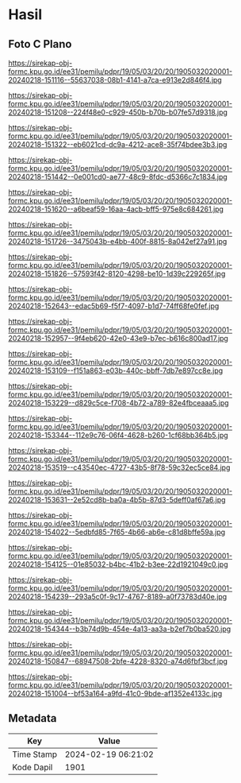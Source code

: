 # Hasil

## Foto C Plano

https://sirekap-obj-formc.kpu.go.id/ee31/pemilu/pdpr/19/05/03/20/20/1905032020001-20240218-151116--55637038-08b1-4141-a7ca-e913e2d846f4.jpg

https://sirekap-obj-formc.kpu.go.id/ee31/pemilu/pdpr/19/05/03/20/20/1905032020001-20240218-151208--224f48e0-c929-450b-b70b-b07fe57d9318.jpg

https://sirekap-obj-formc.kpu.go.id/ee31/pemilu/pdpr/19/05/03/20/20/1905032020001-20240218-151322--eb6021cd-dc9a-4212-ace8-35f74bdee3b3.jpg

https://sirekap-obj-formc.kpu.go.id/ee31/pemilu/pdpr/19/05/03/20/20/1905032020001-20240218-151442--0e001cd0-ae77-48c9-8fdc-d5366c7c1834.jpg

https://sirekap-obj-formc.kpu.go.id/ee31/pemilu/pdpr/19/05/03/20/20/1905032020001-20240218-151620--a6beaf59-16aa-4acb-bff5-975e8c684261.jpg

https://sirekap-obj-formc.kpu.go.id/ee31/pemilu/pdpr/19/05/03/20/20/1905032020001-20240218-151726--3475043b-e4bb-400f-8815-8a042ef27a91.jpg

https://sirekap-obj-formc.kpu.go.id/ee31/pemilu/pdpr/19/05/03/20/20/1905032020001-20240218-151826--57593f42-8120-4298-be10-1d39c229265f.jpg

https://sirekap-obj-formc.kpu.go.id/ee31/pemilu/pdpr/19/05/03/20/20/1905032020001-20240218-152643--edac5b69-f5f7-4097-b1d7-74ff68fe0fef.jpg

https://sirekap-obj-formc.kpu.go.id/ee31/pemilu/pdpr/19/05/03/20/20/1905032020001-20240218-152957--9f4eb620-42e0-43e9-b7ec-b616c800ad17.jpg

https://sirekap-obj-formc.kpu.go.id/ee31/pemilu/pdpr/19/05/03/20/20/1905032020001-20240218-153109--f151a863-e03b-440c-bbff-7db7e897cc8e.jpg

https://sirekap-obj-formc.kpu.go.id/ee31/pemilu/pdpr/19/05/03/20/20/1905032020001-20240218-153229--d829c5ce-f708-4b72-a789-82e4fbceaaa5.jpg

https://sirekap-obj-formc.kpu.go.id/ee31/pemilu/pdpr/19/05/03/20/20/1905032020001-20240218-153344--112e9c76-06f4-4628-b260-1cf68bb364b5.jpg

https://sirekap-obj-formc.kpu.go.id/ee31/pemilu/pdpr/19/05/03/20/20/1905032020001-20240218-153519--c43540ec-4727-43b5-8f78-59c32ec5ce84.jpg

https://sirekap-obj-formc.kpu.go.id/ee31/pemilu/pdpr/19/05/03/20/20/1905032020001-20240218-153631--2e52cd8b-ba0a-4b5b-87d3-5deff0af67a6.jpg

https://sirekap-obj-formc.kpu.go.id/ee31/pemilu/pdpr/19/05/03/20/20/1905032020001-20240218-154022--5edbfd85-7f65-4b66-ab6e-c81d8bffe59a.jpg

https://sirekap-obj-formc.kpu.go.id/ee31/pemilu/pdpr/19/05/03/20/20/1905032020001-20240218-154125--01e85032-b4bc-41b2-b3ee-22d1921049c0.jpg

https://sirekap-obj-formc.kpu.go.id/ee31/pemilu/pdpr/19/05/03/20/20/1905032020001-20240218-154239--293a5c0f-9c17-4767-8189-a0f73783d40e.jpg

https://sirekap-obj-formc.kpu.go.id/ee31/pemilu/pdpr/19/05/03/20/20/1905032020001-20240218-154344--b3b74d9b-454e-4a13-aa3a-b2ef7b0ba520.jpg

https://sirekap-obj-formc.kpu.go.id/ee31/pemilu/pdpr/19/05/03/20/20/1905032020001-20240218-150847--68947508-2bfe-4228-8320-a74d6fbf3bcf.jpg

https://sirekap-obj-formc.kpu.go.id/ee31/pemilu/pdpr/19/05/03/20/20/1905032020001-20240218-151004--bf53a164-a9fd-41c0-9bde-af1352e4133c.jpg


## Metadata

| Key        | Value               |
| ---------- | ------------------- |
| Time Stamp | 2024-02-19 06:21:02 |
| Kode Dapil | 1901                |



